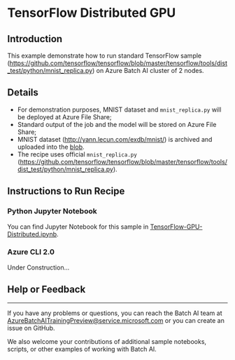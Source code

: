 # TensorFlow Distributed GPU

## Introduction

This example demonstrate how to run standard TensorFlow sample (https://github.com/tensorflow/tensorflow/blob/master/tensorflow/tools/dist_test/python/mnist_replica.py) on Azure Batch AI cluster of 2 nodes.

## Details

- For demonstration purposes, MNIST dataset and `mnist_replica.py` will be deployed at Azure File Share;
- Standard output of the job and the model will be stored on Azure File Share;
- MNIST dataset (http://yann.lecun.com/exdb/mnist/) is archived and uploaded into the [blob](https://batchaisamples.blob.core.windows.net/samples/mnist_dataset_original.zip?st=2017-09-29T18%3A29%3A00Z&se=2099-12-31T08%3A00%3A00Z&sp=rl&sv=2016-05-31&sr=b&sig=Qc1RA3zsXIP4oeioXutkL1PXIrHJO0pHJlppS2rID3I%3D).
- The recipe uses official `mnist_replica.py` (https://github.com/tensorflow/tensorflow/blob/master/tensorflow/tools/dist_test/python/mnist_replica.py).

## Instructions to Run Recipe

### Python Jupyter Notebook

You can find Jupyter Notebook for this sample in [TensorFlow-GPU-Distributed.ipynb](./TensorFlow-GPU-Distributed.ipynb).

### Azure CLI 2.0

Under Construction...


## Help or Feedback
--------------------
If you have any problems or questions, you can reach the Batch AI team at [AzureBatchAITrainingPreview@service.microsoft.com](mailto:AzureBatchAITrainingPreview@service.microsoft.com) or you can create an issue on GitHub.

We also welcome your contributions of additional sample notebooks, scripts, or other examples of working with Batch AI.

